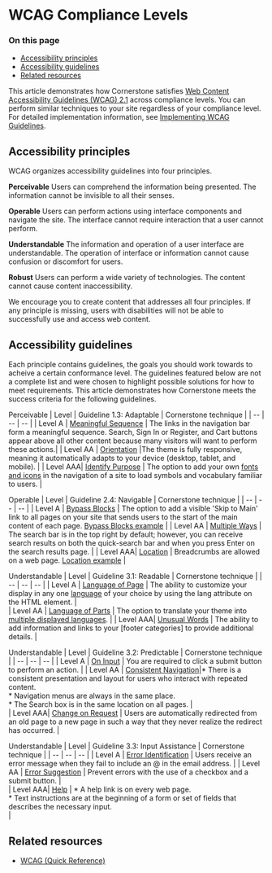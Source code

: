 # WCAG Compliance Levels
<div class="otp" id="no-index">

### On this page
- [Accessibility principles](#accessibility-principles)
- [Accessibility guidelines](#accessibility-guidelines)
- [Related resources](#related-resources)
</div>

This article demonstrates how Cornerstone satisfies [Web Content Accessibility Guidelines (WCAG) 2.1](https://www.w3.org/TR/WCAG21/#guidelines) across compliance levels. You can perform similar techniques to your site regardless of your compliance level. For detailed implementation information, see [Implementing WCAG Guidelines]().

## Accessibility principles
WCAG organizes accessibility guidelines into four principles.

**Perceivable** Users can comprehend the information being presented. 
The information cannot be invisible to all their senses.

**Operable** Users can perform actions using interface components and navigate the site.
The interface cannot require interaction that a user cannot perform.

**Understandable** The information and operation of a user interface are understandable.
The operation of interface or information cannot cause confusion or discomfort for users.

**Robust** Users can perform a wide variety of technologies.
The content cannot cause content inaccessibility.

We encourage you to create content that addresses all four principles. If any principle is missing, users with disabilities will not be able to successfully use and access web content. 

## Accessibility guidelines
Each principle contains guidelines, the goals you should work towards to acheive a certain conformance level. 
The guidelines featured below are not a complete list and were chosen to highlight possible solutions for how to meet requirements. This article demonstrates how Cornerstone meets the success criteria for the following guidelines.
 
Perceivable
| Level    | Guideline 1.3: Adaptable                                                   | Cornerstone technique |
| --       | --                                                                         | --                    | 
| Level A  | [Meaningful Sequence](https://www.w3.org/TR/WCAG21/#meaningful-sequence)   | The links in the navigation bar form a meaningful sequence. Search, Sign In or Register, and Cart buttons appear above all other content because many visitors will want to perform these actions.|
| Level AA | [Orientation](https://www.w3.org/TR/WCAG21/#orientation)                   |The theme is fully responsive, meaning it automatically adapts to your device (desktop, tablet, and mobile).                                              |
| Level AAA| [Identify Purpose](https://www.w3.org/TR/WCAG21/#identify-purpose)         | The option to add your own [fonts and icons](https://developer.bigcommerce.com/stencil-docs/storefront-customization/using-custom-fonts-and-icons) in the navigation of a site to load symbols and vocabulary familiar to users.  |

Operable
| Level    | Guideline 2.4: Navigable                                                   | Cornerstone technique |
| --       | --                                                                         | --                    | 
| Level A  | [Bypass Blocks](https://www.w3.org/TR/WCAG21/#bypass-blocks)               | The option to add a visible 'Skip to Main' link to all pages on your site that sends users to the start of the main content of each page. [Bypass Blocks example]()    |
| Level AA | [Multiple Ways](https://www.w3.org/TR/WCAG21/#multiple-ways)               | The search bar is in the top right by default; however, you can receive search results on both the quick-search bar and when you press Enter on the search results page.                |
| Level AAA| [Location](https://www.w3.org/TR/WCAG21/#location)                         | Breadcrumbs are allowed on a web page. [Location example]()                                                                                                      |

Understandable
| Level    | Guideline 3.1: Readable                                                    | Cornerstone technique |
| --       | --                                                                         | --                    | 
| Level A  | [Language of Page](https://www.w3.org/TR/WCAG21/#language-of-page)         | The ability to customize your display in any one [language](https://developer.bigcommerce.com/stencil-docs/localization/localization-tutorial) of your choice by using the lang attribute on the HTML element.                                                    |                                                 
| Level AA | [Language of Parts](https://www.w3.org/TR/WCAG21/#language-of-parts)       | The option to translate your theme into [multiple displayed languages](https://developer.bigcommerce.com/stencil-docs/localization/multi-language-checkout).                |
| Level AAA| [Unusual Words](https://www.w3.org/TR/WCAG21/#unusual-words)               | The ability to add information and links to your [footer categories] to provide additional details.                                                                           |

Understandable
| Level    | Guideline 3.2: Predictable                                                  | Cornerstone technique |
| --       | --                                                                          | --                    | 
| Level A  | [On Input](https://www.w3.org/TR/WCAG21/#on-input)                          | You are required to click a submit button to perform an action.                                                                                                          |
| Level AA | [Consistent Navigation](https://www.w3.org/TR/WCAG21/#consistent-navigation)|* There is a consistent presentation and layout for users who interact with repeated content. <br>* Navigation menus are always in the same place.</br> * The Search box is in the same location on all pages. |         
| Level AAA| [Change on Request](https://www.w3.org/TR/WCAG21/#change-on-request)        | Users are automatically redirected from an old page to a new page in such a way that they never realize the redirect has occurred.                                            |

Understandable
| Level    | Guideline 3.3: Input Assistance                                            | Cornerstone technique |
| --       | --                                                                         | --                    | 
| Level A  | [Error Identification](https://www.w3.org/TR/WCAG21/#error-identification) | Users receive an error message when they fail to include an @ in the email address.                                                                                                        |
| Level AA | [Error Suggestion](https://www.w3.org/TR/WCAG21/#error-suggestion)         | Prevent errors with the use of a checkbox and a submit button. |     
| Level AAA| [Help](https://www.w3.org/TR/WCAG21/#help)                                 | * A help link is on every web page. <br>* Text instructions are at the beginning of a form or set of fields that describes the necessary input.</br> |


## Related resources
* [WCAG (Quick Reference)](https://www.w3.org/WAI/WCAG21/quickref/) 
